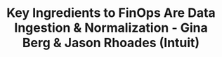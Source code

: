 ---
title: Key Ingredients to FinOps Are Data Ingestion & Normalization - Gina Berg & Jason Rhoades (Intuit)
description: Learn best practices and solutions related to splitting apart multi-tenant cloud costs, auditing cloud invoices, maximizing return of prepaid investments, managing cloud waste, tracking actuals against forecasts, establishing a bargaining position for EDP negotiation.
date-added: Nov 2022
type: Video
source: Foundation Contribution
label: FinOps X
link: https://www.youtube.com/watch?v=RIU7srzbBVE
framework-capabilities:
  - capability_normalization
  - capability_commitment-discounts
framework-persona:
  - finance
framework-maturity:
  - crawl
  - walk
cloud-provider: 
  - AWS
permalink: /resources/not-here/
weight: 30
listing: true
---
